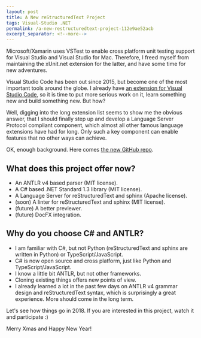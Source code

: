 ```yaml
---
layout: post
title: A New reStructuredText Project
tags: Visual-Studio .NET
permalink: /a-new-restructuredtext-project-112e9ae52acb
excerpt_separator: <!--more-->
---
```


Microsoft/Xamarin uses VSTest to enable cross platform unit testing support for Visual Studio and Visual Studio for Mac. Therefore, I freed myself from maintaining the xUnit.net extension for the latter, and have some time for new adventures.

Visual Studio Code has been out since 2015, but become one of the most important tools around the globe. I already have [an extension for Visual Studio Code](https://github.com/vscode-restructuredtext/vscode-restructuredtext), so it is time to put more serious work on it, learn something new and build something new. But how?
<!--more-->

Well, digging into the long extension list seems to show me the obvious answer, that I should finally step up and develop a Language Server Protocol compliant component, which almost all other famous language extensions have had for long. Only such a key component can enable features that no other ways can achieve.

OK, enough background. Here comes [the new GitHub repo](https://github.com/lextm/restructuredtext-antlr).

## What does this project offer now?
* An ANTLR v4 based parser (MIT license).
* A C# based .NET Standard 1.3 library (MIT license).
* A Language Server for reStructuredText and sphinx (Apache license).
* (soon) A linter for reStructuredText and sphinx (MIT license).
* (future) A better previewer.
* (future) DocFX integration.

## Why do you choose C# and ANTLR?
* I am familiar with C#, but not Python (reStructuredText and sphinx are written in Python) or TypeScript/JavaScript.
* C# is now open source and cross platform, just like Python and TypeScript/JavaScript.
* I know a little bit ANTLR, but not other frameworks.
* Cloning existing things offers new points of view.
* I already learned a lot in the past few days on ANTLR v4 grammar design and reStructuredText syntax, which is surprisingly a great experience. More should come in the long term.

Let's see how things go in 2018. If you are interested in this project, watch it and participate :)

Merry Xmas and Happy New Year!
